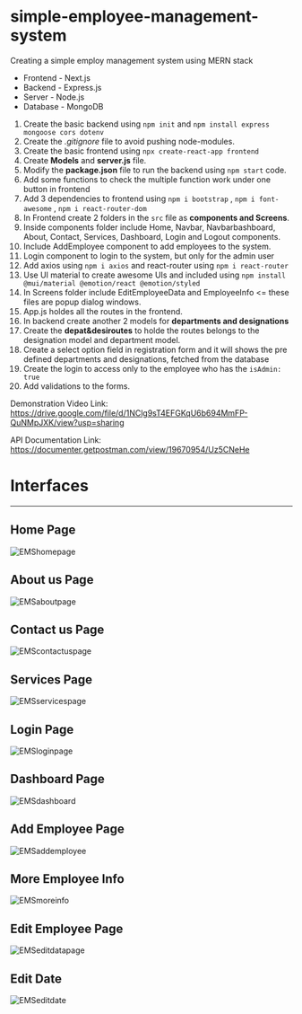 # simple-employee-management-system
Creating a simple employ management system using MERN stack
<ul>
  <li>Frontend - Next.js</li>
  <li>Backend - Express.js</li>
  <li>Server - Node.js</li>
  <li>Database - MongoDB</li>
</ul>

<ol>
  <li>Create the basic backend using <code>npm init</code> and <code>npm install express mongoose cors dotenv</code></li>
  <li>Create the <i>.gitignore</i> file to avoid pushing node-modules.</li>
  <li>Create the basic frontend using <code>npx create-react-app frontend</code></li>
  <li>Create <b>Models</b> and <b>server.js</b> file.</li>
  <li>Modify the <b>package.json</b> file to run the backend using <code>npm start</code> code.</li>
  <li>Add some functions to check the multiple function work under one button in frontend</li>
  <li>Add 3 dependencies to frontend using <code>npm i bootstrap</code> , <code>npm i font-awesome</code> , <code>npm i react-router-dom</code></li>
  <li>In Frontend create 2 folders in the <code>src</code> file as <strong>components and Screens</strong>.</li>
  <li>Inside components folder include Home, Navbar, Navbarbashboard, About, Contact, Services, Dashboard, Login and Logout components.</li>
  <li>Include AddEmployee component to add employees to the system.</li>
  <li>Login component to login to the system, but only for the admin user</li>
  <li>Add axios using <code>npm i axios</code> and react-router using <code>npm i react-router</code></li>
  <li>Use UI material to create awesome UIs and included using <code>npm install @mui/material @emotion/react @emotion/styled </code></li>
  <li>In Screens folder include EditEmployeeData and EmployeeInfo <= these files are popup dialog windows.</li>
  <li>App.js holdes all the routes in the frontend.</li>
  <li>In backend create another 2 models for <strong>departments and designations</strong></li>
  <li>Create the <strong>depat&desiroutes</strong> to holde the routes belongs to the designation model and department model.</li>
  <li>Create a select option field in registration form and it will shows the pre defined departments and designations, fetched from the database</li>
  <li>Create the login to access only to the employee who has the <code>isAdmin: true</code></li>
  <li>Add validations to the forms.</li>
</ol>

Demonstration Video Link: https://drive.google.com/file/d/1NClg9sT4EFGKqU6b694MmFP-QuNMpJXK/view?usp=sharing

API Documentation Link: https://documenter.getpostman.com/view/19670954/Uz5CNeHe

<h1>Interfaces</h1>
<hr/>

<h2>Home Page</h2>

![EMShomepage](https://user-images.githubusercontent.com/78830875/170888796-9af95e46-d694-4928-bdb1-ed9c013a9002.png)

<h2>About us Page</h2>

![EMSaboutpage](https://user-images.githubusercontent.com/78830875/170888843-317b95c3-7da0-4493-9c06-b4572a9267b4.png)

<h2>Contact us Page</h2>

![EMScontactuspage](https://user-images.githubusercontent.com/78830875/170888844-6cb60792-af7c-4fe8-9be3-5c920e3de29a.png)

<h2>Services Page</h2>

![EMSservicespage](https://user-images.githubusercontent.com/78830875/170888845-855bfd9a-9fce-4b37-88f0-7612abbadce1.png)

<h2>Login Page</h2>

![EMSloginpage](https://user-images.githubusercontent.com/78830875/170888861-a48ff7e7-623c-4e2d-8024-e9ff3d34bb35.png)

<h2>Dashboard Page</h2>

![EMSdashboard](https://user-images.githubusercontent.com/78830875/170888860-b280f7b1-ecab-4f7a-a090-600035cb7730.png)

<h2>Add Employee Page</h2>

![EMSaddemployee](https://user-images.githubusercontent.com/78830875/170888859-6b97b97b-ea92-4b00-9a2e-b4b1e92a3dea.png)

<h2>More Employee Info</h2>

![EMSmoreinfo](https://user-images.githubusercontent.com/78830875/170888895-5ed1133b-368f-4e1b-9821-8aad52dc8f24.png)

<h2>Edit Employee Page</h2>

![EMSeditdatapage](https://user-images.githubusercontent.com/78830875/170888893-30096964-4df6-4214-9f67-424b856b82a4.png)

<h2>Edit Date</h2>

![EMSeditdate](https://user-images.githubusercontent.com/78830875/170888894-deceee89-eae7-470a-a347-842855526192.png)





